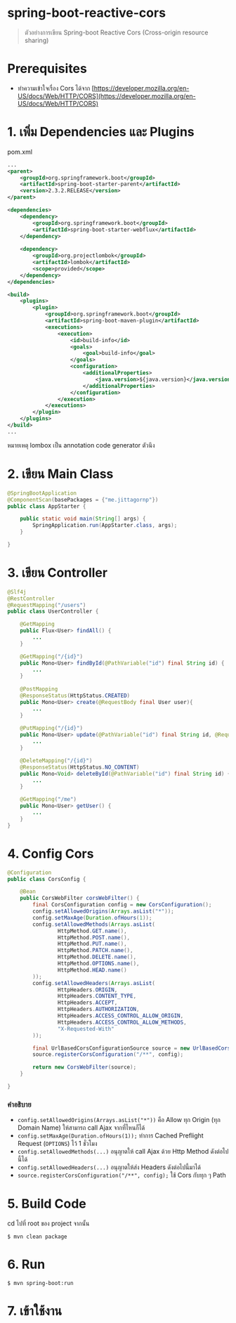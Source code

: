 # spring-boot-reactive-cors

> ตัวอย่างการเขียน Spring-boot Reactive Cors (Cross-origin resource sharing)

# Prerequisites

- ทำความเข้าใจเรื่อง Cors ได้จาก [https://developer.mozilla.org/en-US/docs/Web/HTTP/CORS](https://developer.mozilla.org/en-US/docs/Web/HTTP/CORS)

# 1. เพิ่ม Dependencies และ Plugins

pom.xml 
``` xml
...
<parent>
    <groupId>org.springframework.boot</groupId>
    <artifactId>spring-boot-starter-parent</artifactId>
    <version>2.3.2.RELEASE</version>
</parent>

<dependencies>
    <dependency>
        <groupId>org.springframework.boot</groupId>
        <artifactId>spring-boot-starter-webflux</artifactId>
    </dependency>
    
    <dependency>
        <groupId>org.projectlombok</groupId>
        <artifactId>lombok</artifactId>
        <scope>provided</scope>
    </dependency>
</dependencies>

<build>
    <plugins>
        <plugin>
            <groupId>org.springframework.boot</groupId>
            <artifactId>spring-boot-maven-plugin</artifactId>
            <executions>        
                <execution>            
                    <id>build-info</id>            
                    <goals>                
                        <goal>build-info</goal>            
                    </goals>        
                    <configuration>                
                        <additionalProperties>                    
                            <java.version>${java.version}</java.version>                                   
                        </additionalProperties>            
                    </configuration>        
                </execution>    
            </executions>
        </plugin>
    </plugins>
</build>
...
```

หมายเหตุ lombox เป็น annotation code generator ตัวนึง

# 2. เขียน Main Class 

``` java
@SpringBootApplication
@ComponentScan(basePackages = {"me.jittagornp"})
public class AppStarter {

    public static void main(String[] args) {
        SpringApplication.run(AppStarter.class, args);
    }

}
```

# 3. เขียน Controller
``` java
@Slf4j
@RestController
@RequestMapping("/users")
public class UserController {

    @GetMapping
    public Flux<User> findAll() {
        ...
    }

    @GetMapping("/{id}")
    public Mono<User> findById(@PathVariable("id") final String id) {
        ...
    }
    
    @PostMapping
    @ResponseStatus(HttpStatus.CREATED)
    public Mono<User> create(@RequestBody final User user){
        ...
    }
    
    @PutMapping("/{id}")
    public Mono<User> update(@PathVariable("id") final String id, @RequestBody final User user){
        ...
    }

    @DeleteMapping("/{id}")
    @ResponseStatus(HttpStatus.NO_CONTENT)
    public Mono<Void> deleteById(@PathVariable("id") final String id) {
        ...
    }

    @GetMapping("/me")
    public Mono<User> getUser() {
        ...
    }
}
```
# 4. Config Cors

```java
@Configuration
public class CorsConfig {

    @Bean
    public CorsWebFilter corsWebFilter() {
        final CorsConfiguration config = new CorsConfiguration();
        config.setAllowedOrigins(Arrays.asList("*"));
        config.setMaxAge(Duration.ofHours(1));
        config.setAllowedMethods(Arrays.asList(
                HttpMethod.GET.name(),
                HttpMethod.POST.name(),
                HttpMethod.PUT.name(),
                HttpMethod.PATCH.name(),
                HttpMethod.DELETE.name(),
                HttpMethod.OPTIONS.name(),
                HttpMethod.HEAD.name()
        ));
        config.setAllowedHeaders(Arrays.asList(
                HttpHeaders.ORIGIN,
                HttpHeaders.CONTENT_TYPE,
                HttpHeaders.ACCEPT,
                HttpHeaders.AUTHORIZATION,
                HttpHeaders.ACCESS_CONTROL_ALLOW_ORIGIN,
                HttpHeaders.ACCESS_CONTROL_ALLOW_METHODS,
                "X-Requested-With"
        ));

        final UrlBasedCorsConfigurationSource source = new UrlBasedCorsConfigurationSource();
        source.registerCorsConfiguration("/**", config);

        return new CorsWebFilter(source);
    }

}
```

### คำอธิบาย

- `config.setAllowedOrigins(Arrays.asList("*"))` คือ Allow ทุก Origin (ทุก Domain Name) ให้สามารถ call Ajax จากที่ไหนก็ได้ 
- `config.setMaxAge(Duration.ofHours(1));` ทำการ Cached Preflight Request (`OPTIONS`) ไว้ 1 ชั่วโมง  
- `config.setAllowedMethods(...)` อนุญาตให้ call Ajax ด้วย Http Method ดังต่อไปนี้ได้
- `config.setAllowedHeaders(...)` อนุญาตให้ส่ง Headers ดังต่อไปนี้มาได้ 
- `source.registerCorsConfiguration("/**", config);` ใช้ Cors กับทุก ๆ Path 

# 5. Build Code
cd ไปที่ root ของ project จากนั้น  
``` shell 
$ mvn clean package
```

# 6. Run 
``` shell 
$ mvn spring-boot:run
```

# 7. เข้าใช้งาน

